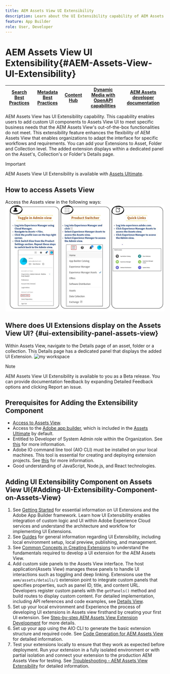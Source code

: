 ```yaml
---
title: AEM Assets View UI Extensibility
description: Learn about the UI Extensibility capability of AEM Assets View. AEM Assets View UI enables adding custom UI components to meet specific business needs.   
feature: App Builder
role: User, Developer
---
```

# AEM Assets View UI Extensibility{#AEM-Assets-View-UI-Extensibility}

| [Search Best Practices](/help/assets/search-best-practices.md) |[Metadata Best Practices](/help/assets/metadata-best-practices.md)|[Content Hub](/help/assets/product-overview.md)|[Dynamic Media with OpenAPI capabilities](/help/assets/dynamic-media-open-apis-overview.md)|[AEM Assets developer documentation](https://developer.adobe.com/experience-cloud/experience-manager-apis/)|
| ------------- | --------------------------- |---------|----|-----|

AEM Assets View has UI Extensibility capability. This capability enables users to add custom UI components to Assets View UI to meet specific business needs that the AEM Assets View's out-of-the-box functionalities do not meet. This extensibility feature enhances the flexibility of AEM Assets View that enables organizations to adapt the interface for specific workflows and requirements. 
You can add your Extensions to Asset, Folder and Collection level. The added extension displays within a dedicated panel on the Asset's, Collection's or Folder's Details page.

>[!IMPORTANT]
> AEM Assets View UI Extensibility is available with [Assets Ultimate](/help/assets/assets-ultimate-overview.md).

## <a id="1"></a> How to access Assets View

Access the Assets view in the following ways:
![access-assets-view-ui](/help/assets/assets/access-assets-view.jpg)

## Where does UI Extensions display on the Assets View UI? {#ui-extensibility-panel-assets-view}

Within Assets View, navigate to the Details page of an asset, folder or a collection. This Details page has a dedicated panel that displays the added UI Extension.
![my workspace](/help/assets/assets/my-workspace-assets-view3.png)

>[!NOTE]
>
> AEM Assets View UI Extensibility is available to you as a Beta release. You can provide documentation feedback by expanding Detailed Feedback options and clicking Report an issue.

## Prerequisites for Adding the Extensibility Component 

* [Access to Assets View](#1).
* Access to the [Adobe app builder](https://developer.adobe.com/app-builder/docs/overview/), which is included in the [Assets Ultimate](/help/assets/assets-ultimate-overview.md) by default. 
* Entitled to Developer of System Admin role within the Organization. See [this](https://developer.adobe.com/uix/docs/guides/get-access/) for more information.
* Adobe IO command line tool (AIO CLI) must be installed on your local machines. This tool is essential for creating and deploying extension projects. See [this](https://developer.adobe.com/app-builder/docs/getting_started/#local-environment-set-up) for more information.
* Good understanding of JavaScript, Node.js, and React technologies.

## Adding UI Extensibility Component on Assets View UI{#Adding-UI-Extensibility-Component-on-Assets-View}

1. See [Getting Started](https://developer.adobe.com/uix/docs/getting-started/) for essential information on UI Extensions and the Adobe App Builder framework. Learn how UI Extensibility enables integration of custom logic and UI within Adobe Experience Cloud services and understand the architecture and workflow for implementing UI Extensions.
1. See [Guides](https://developer.adobe.com/uix/docs/guides/) for general information regarding UI Extensibility, including local environment setup, local preview, publishing, and management.
1. See [Common Concepts in Creating Extensions](https://developer.adobe.com/uix/docs/services/aem-assets-view/api/commons/) to understand the fundamentals required to develop a UI extension for the AEM Assets View.
1. Add custom side panels to the Assets View interface. The host application(Assets View) manages these panels to handle UI interactions such as toggling and deep linking. Extensions use the `aem/assets/details/1` extension point to integrate custom panels that specifies properties, such as panel ID, title, and content URL. Developers register custom panels with the `getPanels()` method and build routes to display custom content. For detailed implementation, including API references and code examples, see [Details View](https://developer.adobe.com/uix/docs/services/aem-assets-view/api/details-view/).
1. Set up your local environment and Experience the process of developing UI extensions in Assets view firsthand by creating your first UI extension. See [Step-by-step AEM Assets View Extension Development](https://developer.adobe.com/uix/docs/services/aem-assets-view/extension-development/) for more details.
1. Set up your app using the AIO CLI to generate the basic extension structure and required code. See [Code Generation for AEM Assets View](https://developer.adobe.com/uix/docs/services/aem-assets-view/code-generation/) for detailed information.
1. Test your extensions locally to ensure that they work as expected before deployment. Run your extension in a fully isolated environment or with partial isolation and connect your extension to the production AEM Assets View for testing. See [Troubleshooting - AEM Assets View Extensibility](https://developer.adobe.com/uix/docs/services/aem-assets-view/debug/) for detailed information.


